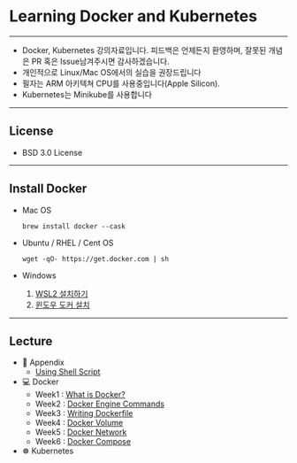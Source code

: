 Learning Docker and Kubernetes
===
***
- Docker, Kubernetes 강의자료입니다. 피드백은 언제든지 환영하며, 잘못된 개념은 PR 혹은 Issue남겨주시면 감사하겠습니다.
- 개인적으로 Linux/Mac OS에서의 실습을 권장드립니다
- 필자는 ARM 아키텍쳐 CPU를 사용중입니다(Apple Silicon).
- Kubernetes는 Minikube를 사용합니다
***
## License

- BSD 3.0 License
***
## Install Docker

- Mac OS

    ~~~
    brew install docker --cask
    ~~~

- Ubuntu / RHEL / Cent OS

    ~~~
    wget -qO- https://get.docker.com | sh
    ~~~

- Windows

    1. [WSL2 설치하기](https://gaesae.com/161)
    2. [윈도우 도커 설치](https://goddaehee.tistory.com/251)
***
## Lecture
- 📖 Appendix
    - [Using Shell Script](./Appendix-Shell-Script-Grammer-In-Bash/Readme.md)
- 💻 Docker
    - Week1 : [What is Docker?](./docker-1-What-is-docker%3F/Readme.md)
    - Week2 : [Docker Engine Commands](./docker-2-Docker-Engine-%26-Commands/Readme.md)
    - Week3 : [Writing Dockerfile]()
    - Week4 : [Docker Volume](./docker-4-Docker-Volume/Readme.md)
    - Week5 : [Docker Network](./docker-5-Docker-Network/Readme.md)
    - Week6 : [Docker Compose]()
- ☸️ Kubernetes
